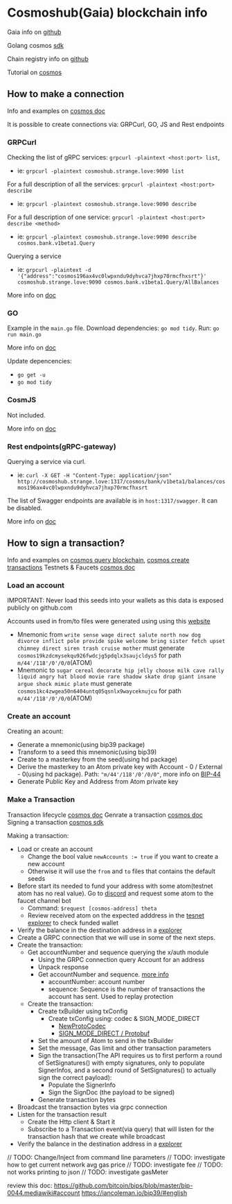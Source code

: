 # Cosmoshub(Gaia) blockchain info

Gaia info on [github](https://github.com/cosmos/gaia)

Golang cosmos [sdk](https://pkg.go.dev/github.com/cosmos/cosmos-sdk)

Chain registry info on [github](https://github.com/cosmos/chain-registry)

Tutorial on [cosmos](https://docs.cosmos.network/master/run-node/txs.html)

## How to make a connection

Info and examples on [cosmos doc](https://docs.cosmos.network/v0.46/run-node/interact-node.html#using-grpc)

It is possible to create connections via: GRPCurl, GO, JS and Rest endpoints

### GRPCurl

Checking the list of gRPC services: `grpcurl -plaintext <host:port> list`,

* ie: `grpcurl -plaintext cosmoshub.strange.love:9090 list`

For a full description of all the services: `grpcurl -plaintext <host:port> describe`

* ie: `grpcurl -plaintext cosmoshub.strange.love:9090 describe`

For a full description of one service: `grpcurl -plaintext <host:port> describe <method>`

* ie: `grpcurl -plaintext cosmoshub.strange.love:9090 describe cosmos.bank.v1beta1.Query`

Querying a service

* ie: `grpcurl -plaintext -d '{"address":"cosmos196ax4vc0lwpxndu9dyhvca7jhxp70rmcfhxsrt"}' cosmoshub.strange.love:9090 cosmos.bank.v1beta1.Query/AllBalances`

More info on [doc](https://docs.cosmos.network/v0.46/run-node/interact-node.html#grpcurl)

### GO

Example in the `main.go` file. Download dependencies: `go mod tidy`. Run: `go run main.go`

More info on [doc](https://docs.cosmos.network/v0.46/run-node/interact-node.html#programmatically-via-go)

Update depencencies:

* `go get -u`
* `go mod tidy`

### CosmJS

Not included.

More info on [doc](https://docs.cosmos.network/v0.46/run-node/interact-node.html#cosmjs)

### Rest endpoints(gRPC-gateway)

Querying a service via curl.

* ie: `curl -X GET -H "Content-Type: application/json" http://cosmoshub.strange.love:1317/cosmos/bank/v1beta1/balances/cosmos196ax4vc0lwpxndu9dyhvca7jhxp70rmcfhxsrt`

The list of Swagger endpoints are available is in `host:1317/swagger`. It can be disabled.

More info on [doc](https://docs.cosmos.network/v0.46/run-node/interact-node.html#using-the-rest-endpoints)

## How to sign a transaction?

Info and examples on [cosmos query blockchain](https://docs.cosmos.network/master/run-node/txs.html), [cosmos create transactions](https://github.com/cosmos/cosmos-sdk/blob/main/docs/run-node/txs.md)
Testnets & Faucets [cosmos doc](https://github.com/cosmos/testnets)

### Load an account

IMPORTANT: Never load this seeds into your wallets as this data is exposed publicly on github.com

Accounts used in from/to files were generated using using this [website](https://iancoleman.io/bip39)

* Mnemonic from `write sense wage direct salute north now dog divorce inflict pole provide spike welcome bring sister fetch upset chimney direct siren trash cruise mother` must generate `cosmos19kzdcmysekqu926fwdcjg5pdqlx3saujcldys5` for path `m/44'/118'/0'/0/0`(ATOM)
* Mnemonic to `sugar cereal decorate hip jelly choose milk cave rally liquid angry hat blood movie rare shadow skate drop giant insane argue shock mimic plate` must generate `cosmos1kc4zwgea50n6404untq05qsnlx9wayceknujcu` for path `m/44'/118'/0'/0/0`(ATOM)
  
### Create an account

Creating an acount:

* Generate a mnemonic(using bip39 package)
* Transform to a seed this mnemonic(using bip39)
* Create to a masterkey from the seed(using hd package)
* Derive the masterkey to an Atom private key with Account - 0 / External - 0(using hd package). Path: `"m/44'/118'/0'/0/0"`, more info on [BIP-44](https://github.com/bitcoin/bips/blob/master/bip-0044.mediawiki#change)
* Generate Public Key and Address from Atom private key

### Make a Transaction

Transaction lifecycle [cosmos doc](https://docs.cosmos.network/master/basics/tx-lifecycle.html)
Genrate a transaction [cosmos doc](https://docs.cosmos.network/master/core/transactions.html#transaction-generation)
Signing a transaction [cosmos sdk](https://github.com/cosmos/cosmos-sdk/blob/main/docs/run-node/txs.md#signing-a-transaction)

Making a transaction:

* Load or create an account
  * Change the bool value `newAccounts := true` if you want to create a new account
  * Otherwise it will use the `from` and `to` files that contains the default seeds
* Before start its needed to fund your address with some atom(testnet atom has no real value). Go to [discord](https://discord.com/channels/669268347736686612/953697793476821092) and request some atom to the faucet channel bot
  * Command: `$request [cosmos-address] theta`
  * Review received atom on the expected adddress in the [tesnet explorer](https://explorer.theta-testnet.polypore.xyz/account/) to check funded wallet
* Verify the balance in the destination address in a [explorer](https://explorer.theta-testnet.polypore.xyz)
* Create a GRPC connection that we will use in some of the next steps.
* Create the transaction:  
  * Get accountNumber and sequence querying the x/auth module
    * Using the GRPC connection query Account for an address
    * Unpack response
    * Get accountNumber and sequence. [more info](https://docs.like.co/developer/likecoin-chain-api/cosmos-concepts)
      * accountNumber: account number
      * sequence: Sequence is the number of transactions the account has sent. Used to replay protection
  * Create the transaction:
    * Create txBuilder using txConfig
      * Create txConfig using: codec & SIGN_MODE_DIRECT
        * [NewProtoCodec](https://pkg.go.dev/github.com/cosmos/cosmos-sdk@v0.46.0/codec#ProtoCodec)
        * [SIGN_MODE_DIRECT / Protobuf](https://docs.cosmos.network/master/core/transactions.html#sign-mode-direct-preferred)
    * Set the amount of Atom to send in the txBuilder
    * Set the message, Gas limit and other transaction parameters
    * Sign the transaction(The API requires us to first perform a round of SetSignatures() with empty signatures, only to populate SignerInfos, and a second round of SetSignatures() to actually sign the correct payload):
      * Populate the SignerInfo
      * Sign the SignDoc (the payload to be signed)
    * Generate transaction bytes
* Broadcast the transaction bytes via grpc connection
* Listen for the transaction result
  * Create the Http client & Start it
  * Subscribe to a Transaction event(via query) that will listen for the transaction hash that we create while broadcast
* Verify the balance in the destination address in a [explorer](https://explorer.theta-testnet.polypore.xyz)

// TODO: Change/Inject from command line parameters
// TODO: investigate how to get current network avg gas price
// TODO: investigate fee
// TODO: not works printing to json
// TODO: investigate gasMeter

review this doc: https://github.com/bitcoin/bips/blob/master/bip-0044.mediawiki#account  https://iancoleman.io/bip39/#english